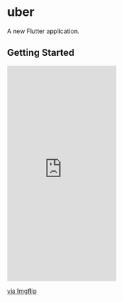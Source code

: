 # uber

A new Flutter application.

## Getting Started

<div style="width:254px;max-width:100%;"><div style="height:0;padding-bottom:196.85%;position:relative;"><iframe width="254" height="500" style="position:absolute;top:0;left:0;width:100%;height:100%;" frameBorder="0" src="https://imgflip.com/embed/4qrqtu"></iframe></div><p><a href="https://imgflip.com/gif/4qrqtu">via Imgflip</a></p></div>
